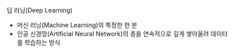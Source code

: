 딥 러닝(Deep Learning)
- 머신 러닝(Machine Learning)의 특정한 한 분
- 인공 신경망(Artificial Neural Network)의 층을 연속적으로 깊게 쌓아올려 데이터를 학습하는 방식
